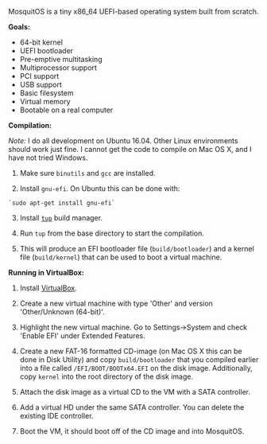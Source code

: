 MosquitOS is a tiny x86_64 UEFI-based operating system built from scratch.

**Goals:**

-   64-bit kernel
-   UEFI bootloader
-   Pre-emptive multitasking
-   Multiprocessor support
-   PCI support
-   USB support
-   Basic filesystem
-   Virtual memory
-   Bootable on a real computer

**Compilation:**

*Note:* I do all development on Ubuntu 16.04. Other Linux environments should work just fine. I cannot get the code to compile on Mac OS X, and I have not tried Windows.

  1. Make sure `binutils` and `gcc` are installed.
  
  2. Install `gnu-efi`. On Ubuntu this can be done with:

    `sudo apt-get install gnu-efi`
  
  3. Install [`tup`](http://gittup.org/tup/) build manager.
    
  4. Run `tup` from the base directory to start the compilation.
  
  5. This will produce an EFI bootloader file (`build/bootloader`) and a kernel file (`build/kernel`) that can be used to boot a virtual machine.


**Running in VirtualBox:**

  1. Install [VirtualBox](https://www.virtualbox.org/).
  
  2. Create a new virtual machine with type 'Other' and version 'Other/Unknown (64-bit)'.
  
  3. Highlight the new virtual machine. Go to Settings->System and check 'Enable EFI' under Extended Features.
  
  4. Create a new FAT-16 formatted CD-image (on Mac OS X this can be done in Disk Utility) and copy `build/bootloader` that you compiled earlier into a file called `/EFI/BOOT/BOOTx64.EFI` on the disk image. Additionally, copy `kernel` into the root directory of the disk image.
  
  5. Attach the disk image as a virtual CD to the VM with a SATA controller.
  
  6. Add a virtual HD under the same SATA controller. You can delete the existing IDE controller.

  6. Boot the VM, it should boot off of the CD image and into MosquitOS.
  
